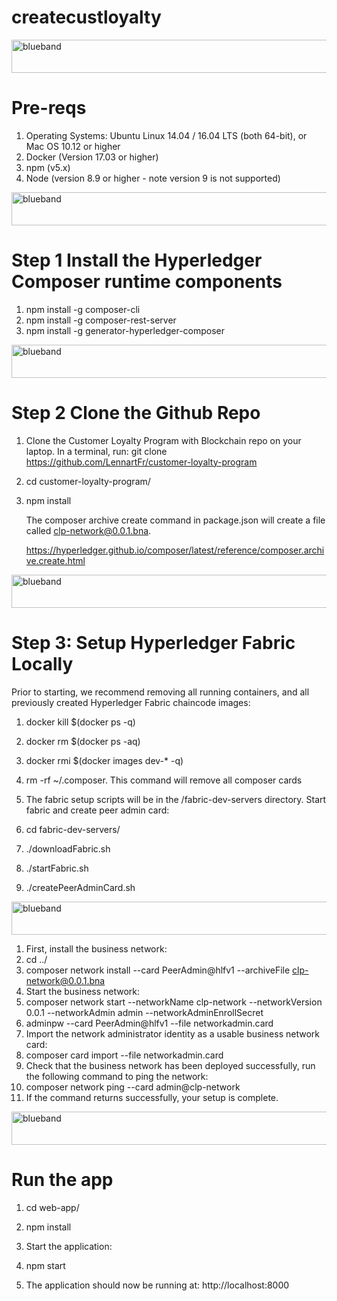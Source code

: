 # createcustloyalty

<img src="https://farm5.staticflickr.com/4503/37148677233_71edc5a37b_o.png" width="1041" height="53" alt="blueband">

# Pre-reqs

1. Operating Systems: Ubuntu Linux 14.04 / 16.04 LTS (both 64-bit), or Mac OS 10.12 or higher
1. Docker (Version 17.03 or higher)
1. npm (v5.x)
1. Node (version 8.9 or higher - note version 9 is not supported)

<img src="https://farm5.staticflickr.com/4503/37148677233_71edc5a37b_o.png" width="1041" height="53" alt="blueband">

# Step 1 Install the Hyperledger Composer runtime components

1. npm install -g composer-cli
1. npm install -g composer-rest-server
1. npm install -g generator-hyperledger-composer

<img src="https://farm5.staticflickr.com/4503/37148677233_71edc5a37b_o.png" width="1041" height="53" alt="blueband">

# Step 2 Clone the Github Repo

1. Clone the Customer Loyalty Program with Blockchain repo on your laptop. 
   In a terminal, run: git clone https://github.com/LennartFr/customer-loyalty-program
2. cd customer-loyalty-program/
3. npm install
   
   The composer archive create command in package.json will create a file called clp-network@0.0.1.bna.
   
   https://hyperledger.github.io/composer/latest/reference/composer.archive.create.html

<img src="https://farm5.staticflickr.com/4503/37148677233_71edc5a37b_o.png" width="1041" height="53" alt="blueband">

# Step 3: Setup Hyperledger Fabric Locally

Prior to starting, we recommend removing all running containers, and all previously created Hyperledger Fabric chaincode images:

1. docker kill $(docker ps -q)
1. docker rm $(docker ps -aq)
1. docker rmi $(docker images dev-* -q) 
1. rm -rf ~/.composer.  This command will remove all composer cards

1. The fabric setup scripts will be in the /fabric-dev-servers directory. Start fabric and create peer admin card:

1. cd fabric-dev-servers/
1. ./downloadFabric.sh
1. ./startFabric.sh
1. ./createPeerAdminCard.sh

<img src="https://farm5.staticflickr.com/4503/37148677233_71edc5a37b_o.png" width="1041" height="53" alt="blueband">

1. First, install the business network:
1. cd ../
1. composer network install --card PeerAdmin@hlfv1 --archiveFile clp-network@0.0.1.bna
1. Start the business network:
1. composer network start --networkName clp-network --networkVersion 0.0.1 --networkAdmin admin --networkAdminEnrollSecret 
1. adminpw --card PeerAdmin@hlfv1 --file networkadmin.card
1. Import the network administrator identity as a usable business network card:
1. composer card import --file networkadmin.card
1. Check that the business network has been deployed successfully, run the following command to ping the network:
1. composer network ping --card admin@clp-network
1. If the command returns successfully, your setup is complete.

<img src="https://farm5.staticflickr.com/4503/37148677233_71edc5a37b_o.png" width="1041" height="53" alt="blueband">

# Run the app

1. cd web-app/
1. npm install
1. Start the application:

1. npm start
1. The application should now be running at: http://localhost:8000

